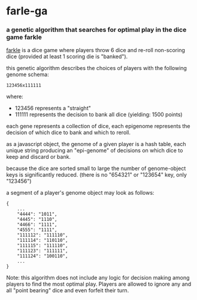 # farle-ga
### a genetic algorithm that searches for optimal play in the dice game farkle

[farkle](https://en.wikipedia.org/wiki/Farkle) is a dice game where players throw 6 dice and re-roll non-scoring dice (provided at least 1 scoring die is "banked"). 

this genetic algorithm describes the choices of players with the following genome schema: 

`123456x111111`

where: 
* 123456 represents a "straight"
* 111111 represents the decision to bank all dice (yielding: 1500 points)

each gene represents a collection of dice, each epigenome represents the decision of which dice to bank and which to reroll. 

as a javascript object, the genome of a given player is a hash table, each unique string producing an "epi-genome" of decisions on which dice to keep and discard or bank. 

because the dice are sorted small to large the number of genome-object keys is significantly reduced. (there is no "654321" or "123654" key, only "123456")

a segment of a player's genome object may look as follows: 

```
{
    ...
    "4444": "1011",
    "4445": "1110",
    "4466": "1111",
    "4555": "1111",
    "111112": "111110",
    "111114": "110110",
    "111115": "111110",
    "111123": "111111",
    "111124": "100110",
    ...
}
```

Note: this algorithm does not include any logic for decision making among players to find the most optimal play. Players are allowed to ignore any and all "point bearing" dice and even forfeit their turn. 



